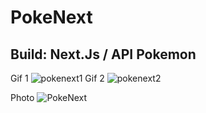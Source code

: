 # PokeNext
## Build: Next.Js / API Pokemon

Gif 1
![pokenext1](https://user-images.githubusercontent.com/93022107/180674369-0d5f5304-5c6c-470b-a6ce-670b0ee4da38.gif)
Gif 2
![pokenext2](https://user-images.githubusercontent.com/93022107/180674382-842cf475-99fd-4528-81fe-d150557219c0.gif)

 Photo
![PokeNext](https://user-images.githubusercontent.com/93022107/180674082-e7d4bbb3-999e-42e3-89d3-41a6c4dc07bc.jpg)
